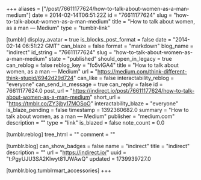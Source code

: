 +++
aliases = ["/post/76611177624/how-to-talk-about-women-as-a-man-medium"]
date = 2014-02-14T06:51:22Z
id = "76611177624"
slug = "how-to-talk-about-women-as-a-man-medium"
title = "How to talk about women, as a man — Medium"
type = "tumblr-link"

[tumblr]
display_avatar = true
is_blocks_post_format = false
date = "2014-02-14 06:51:22 GMT"
can_blaze = false
format = "markdown"
blog_name = "indirect"
id_string = "76611177624"
slug = "how-to-talk-about-women-as-a-man-medium"
state = "published"
should_open_in_legacy = true
can_reblog = false
reblog_key = "fo5vIGA4"
title = "How to talk about women, as a man — Medium"
url = "https://medium.com/think-different-think-stupid/6942d29d724"
can_like = false
interactability_reblog = "everyone"
can_send_in_message = true
can_reply = false
id = 76611177624.0
post_url = "https://indirect.io/post/76611177624/how-to-talk-about-women-as-a-man-medium"
short_url = "https://tmblr.co/ZY3jby17MOSoO"
interactability_blaze = "everyone"
is_blaze_pending = false
timestamp = 1392360682.0
summary = "How to talk about women, as a man — Medium"
publisher = "medium.com"
description = ""
type = "link"
is_blazed = false
note_count = 0.0

[tumblr.reblog]
tree_html = ""
comment = ""

[tumblr.blog]
can_show_badges = false
name = "indirect"
title = "indirect"
description = ""
url = "https://indirect.io/"
uuid = "t:PgyUJU3SA2Klwyt81UWAwQ"
updated = 1739939727.0

[tumblr.blog.tumblrmart_accessories]
+++
